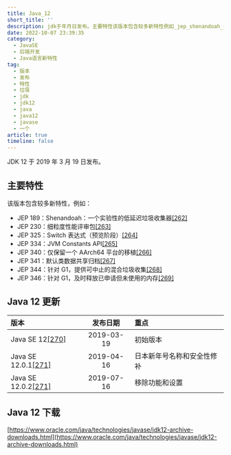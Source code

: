 ```yaml
---
title: Java_12
short_title: ''
description: jdk于年月日发布。主要特性该版本包含较多新特性例如_jep_shenandoah_一个实验性的低延迟垃圾收集器[]jep_细粒度性能评审包[]jep_switch表达式（预览阶段）[]jep_jvmconstantsapi[]jep_仅保留一个aarch平台的移植[]jep_默认类数据共享归档[]jep_针对g提供可中止的混合垃圾收集[]jep_针对g及时释放已申请但未使用的内存[]java更新版本发布日期重点javase[]初始版本javase[]日本新年号名称和安全性修补javase[]移除功能和设
date: 2022-10-07 23:39:35
category:
  - JavaSE
  - 后端开发
  - Java语言新特性
tag:
  - 版本
  - 发布
  - 特性
  - 垃圾
  - jdk
  - jdk12
  - java
  - java12
  - javase
  - 一个
article: true
timeline: false
---
```

JDK 12 于 2019 年 3 月 19 日发布。

## 主要特性

该版本包含较多新特性，例如：

* JEP 189：Shenandoah：一个实验性的低延迟垃圾收集器[[262]](https://zh.wikipedia.org/zh-cn/Java%E7%89%88%E6%9C%AC%E6%AD%B7%E5%8F%B2#cite_note-262)
* JEP 230：细粒度性能评审包[[263]](https://zh.wikipedia.org/zh-cn/Java%E7%89%88%E6%9C%AC%E6%AD%B7%E5%8F%B2#cite_note-263)
* JEP 325：Switch 表达式（预览阶段）[[264]](https://zh.wikipedia.org/zh-cn/Java%E7%89%88%E6%9C%AC%E6%AD%B7%E5%8F%B2#cite_note-264)
* JEP 334：JVM Constants API[[265]](https://zh.wikipedia.org/zh-cn/Java%E7%89%88%E6%9C%AC%E6%AD%B7%E5%8F%B2#cite_note-265)
* JEP 340：仅保留一个 AArch64 平台的移植[[266]](https://zh.wikipedia.org/zh-cn/Java%E7%89%88%E6%9C%AC%E6%AD%B7%E5%8F%B2#cite_note-266)
* JEP 341：默认类数据共享归档[[267]](https://zh.wikipedia.org/zh-cn/Java%E7%89%88%E6%9C%AC%E6%AD%B7%E5%8F%B2#cite_note-267)
* JEP 344：针对 G1，提供可中止的混合垃圾收集[[268]](https://zh.wikipedia.org/zh-cn/Java%E7%89%88%E6%9C%AC%E6%AD%B7%E5%8F%B2#cite_note-268)
* JEP 346：针对 G1，及时释放已申请但未使用的内存[[269]](https://zh.wikipedia.org/zh-cn/Java%E7%89%88%E6%9C%AC%E6%AD%B7%E5%8F%B2#cite_note-269)

## Java 12 更新

|版本|发布日期|重点|
| :--------------| :--------: | :-------------------------|
|Java SE 12[[270]](https://zh.wikipedia.org/zh-cn/Java版本歷史#cite_note-270)|2019-03-19|初始版本|
|Java SE 12.0.1[[271]](https://zh.wikipedia.org/zh-cn/Java版本歷史#cite_note-:2-271)|2019-04-16|日本新年号名称和安全性修补|
|Java SE 12.0.2[[271]](https://zh.wikipedia.org/zh-cn/Java版本歷史#cite_note-:2-271)|2019-07-16|移除功能和设置|

## Java 12 下载

[https://www.oracle.com/java/technologies/javase/jdk12-archive-downloads.html](https://www.oracle.com/java/technologies/javase/jdk12-archive-downloads.html)